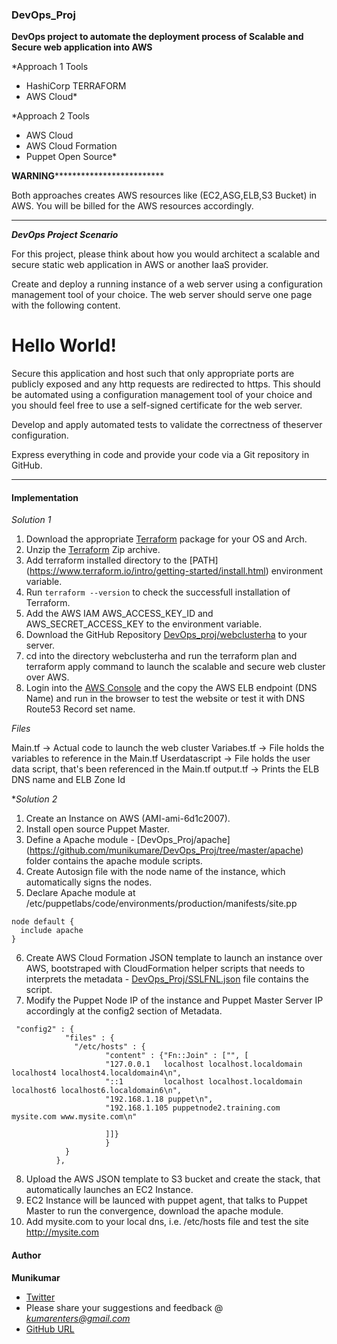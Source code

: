 ### DevOps_Proj

**DevOps project to automate the deployment process of Scalable and Secure web application into AWS**

*Approach 1 Tools

- HashiCorp TERRAFORM
- AWS Cloud*

*Approach 2 Tools

- AWS Cloud
- AWS Cloud Formation
- Puppet Open Source*

****************************************WARNING*****************************************************************

Both approaches creates AWS resources like (EC2,ASG,ELB,S3 Bucket) in AWS. You will be billed for the AWS resources accordingly.

****************************************************************************************************************

**_DevOps Project Scenario_**

For this project, please think about how you would architect a scalable and secure static web application in AWS or another IaaS provider.

Create and deploy a running instance of a web server using a configuration management tool of your choice. The web server should serve one page with the following content.

<html>

<head>

<title>Hello World</title>

</head>

<body>

<h1>Hello World!</h1>

</body>

</html>

Secure this application and host such that only appropriate ports are publicly exposed and any http requests are redirected to https. This should be automated using a configuration management tool of your choice and you should feel free to use a self-signed certificate for the web server.

Develop and apply automated tests to validate the correctness of theserver configuration.

Express everything in code and provide your code via a Git repository in GitHub.


---------------------------------------------------------------------------------------------------------------
#### Implementation

*Solution 1*

1. Download the appropriate [Terraform](https://www.terraform.io/downloads.html) package for your OS and Arch.
2. Unzip the [Terraform](https://www.terraform.io/intro/getting-started/install.html) Zip archive.
3. Add terraform installed directory to the [PATH] (https://www.terraform.io/intro/getting-started/install.html) environment variable.
4. Run `terraform --version` to check the successfull installation of Terraform.
5. Add the AWS IAM AWS_ACCESS_KEY_ID and AWS_SECRET_ACCESS_KEY to the environment variable.
6. Download the GitHub Repository [DevOps_proj/webclusterha](https://github.com/munikumare/DevOps_Proj) to your server.
7. cd into the directory webclusterha and run the terraform plan and terraform apply command to launch the scalable and secure web cluster over AWS.
8. Login into the [AWS Console](https://aws.amazon.com/) and the copy the AWS ELB endpoint (DNS Name) and run in the browser to test the website or test it with DNS Route53 Record set name.

_Files_

Main.tf -> Actual code to launch the web cluster
Variabes.tf -> File holds the variables to reference in the Main.tf
Userdatascript -> File holds the user data script, that's been referenced in the Main.tf
output.tf -> Prints the ELB DNS name and ELB Zone Id


**Solution 2*

1. Create an Instance on AWS (AMI-ami-6d1c2007).
2. Install open source Puppet Master.
3. Define a Apache module - [DevOps_Proj/apache] (https://github.com/munikumare/DevOps_Proj/tree/master/apache) folder contains the apache module scripts.
4. Create Autosign file with the node name of the instance, which automatically signs the nodes.
5. Declare Apache module at /etc/puppetlabs/code/environments/production/manifests/site.pp
```
node default {
  include apache
}
```
6. Create AWS Cloud Formation JSON template to launch an instance over AWS, bootstraped with CloudFormation helper scripts that needs to interprets the metadata - [DevOps_Proj/SSLFNL.json](https://github.com/munikumare/DevOps_Proj/blob/master/SSLFNL.json) file contains the script.
7. Modify the Puppet Node IP of the instance and Puppet Master Server IP accordingly at the config2 section of Metadata.
```
 "config2" : {
            "files" : {
              "/etc/hosts" : {
                     "content" : {"Fn::Join" : ["", [
                     "127.0.0.1   localhost localhost.localdomain localhost4 localhost4.localdomain4\n",
                     "::1         localhost localhost.localdomain localhost6 localhost6.localdomain6\n",
                     "192.168.1.18 puppet\n",
                     "192.168.1.105 puppetnode2.training.com mysite.com www.mysite.com\n"

                     ]]}
                     }
            }
          },
```
8. Upload the AWS JSON template to S3 bucket and create the stack, that automatically launches an EC2 Instance.
9. EC2 Instance will be launced with puppet agent, that talks to Puppet Master to run the convergence, download the apache module.
10. Add mysite.com to your local dns, i.e. /etc/hosts file and test the site http://mysite.com


#### Author
**Munikumar** 
- [Twitter](https://twitter.com/kumarenters)
- Please share your suggestions and feedback @ *kumarenters@gmail.com*
- [GitHub URL](https://github.com/munikumare/)


